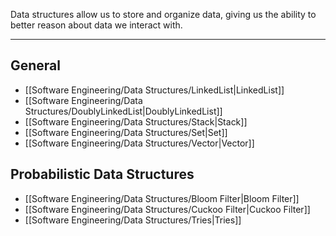 Data structures allow us to store and organize data, giving us the ability to better reason about data we interact with.

---

## General

- [[Software Engineering/Data Structures/LinkedList|LinkedList]]
- [[Software Engineering/Data Structures/DoublyLinkedList|DoublyLinkedList]]
- [[Software Engineering/Data Structures/Stack|Stack]]
- [[Software Engineering/Data Structures/Set|Set]]
- [[Software Engineering/Data Structures/Vector|Vector]]

## Probabilistic Data Structures

- [[Software Engineering/Data Structures/Bloom Filter|Bloom Filter]]
- [[Software Engineering/Data Structures/Cuckoo Filter|Cuckoo Filter]]
- [[Software Engineering/Data Structures/Tries|Tries]]
